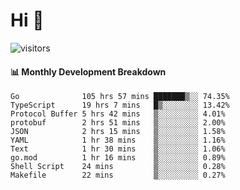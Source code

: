 # Hi 👋
 
![visitors](https://visitor-badge.glitch.me/badge?page_id=sorcererxw.sorcererx)

#### 📊 Monthly Development Breakdown

<!--START_SECTION:waka-->
```text
Go              105 hrs 57 mins ███████▒░░ 74.35%
TypeScript      19 hrs 7 mins   █▒░░░░░░░░ 13.42%
Protocol Buffer 5 hrs 42 mins   ▒░░░░░░░░░ 4.01%
protobuf        2 hrs 51 mins   ▒░░░░░░░░░ 2.00%
JSON            2 hrs 15 mins   ▒░░░░░░░░░ 1.58%
YAML            1 hr 38 mins    ▒░░░░░░░░░ 1.16%
Text            1 hr 30 mins    ▒░░░░░░░░░ 1.06%
go.mod          1 hr 16 mins    ▒░░░░░░░░░ 0.89%
Shell Script    24 mins         ▒░░░░░░░░░ 0.28%
Makefile        22 mins         ▒░░░░░░░░░ 0.27%
```
<!--END_SECTION:waka-->
